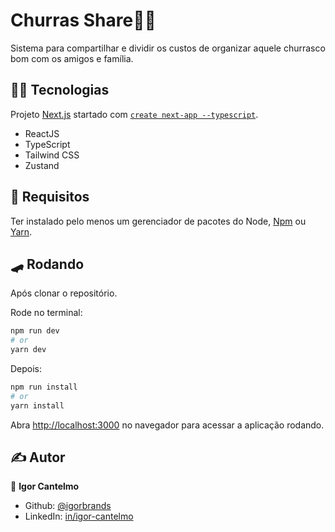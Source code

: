 # Churras Share🥩🍻

Sistema para compartilhar e dividir os custos de organizar aquele churrasco bom com os amigos e família.

## 🧑‍💻 Tecnologias

Projeto [Next.js](https://nextjs.org/) startado com [`create next-app --typescript`](https://github.com/vercel/next.js/tree/canary/packages/create-next-app).

- ReactJS
- TypeScript
- Tailwind CSS
- Zustand

## 💾 Requisitos

Ter instalado pelo menos um gerenciador de pacotes do Node, [Npm](https://www.npmjs.com/) ou [Yarn](https://yarnpkg.com/).

## 🛹 Rodando

Após clonar o repositório.

Rode no terminal:

```bash
npm run dev
# or
yarn dev
```

Depois:

```bash
npm run install
# or
yarn install
```

Abra [http://localhost:3000](http://localhost:3000) no navegador para acessar a aplicação rodando.

## ✍️ Autor

👤 **Igor Cantelmo**

- Github: [@igorbrands](https://github.com/igorbrands)
- LinkedIn: [in/igor-cantelmo](https://www.linkedin.com/in/igor-cantelmo/)
